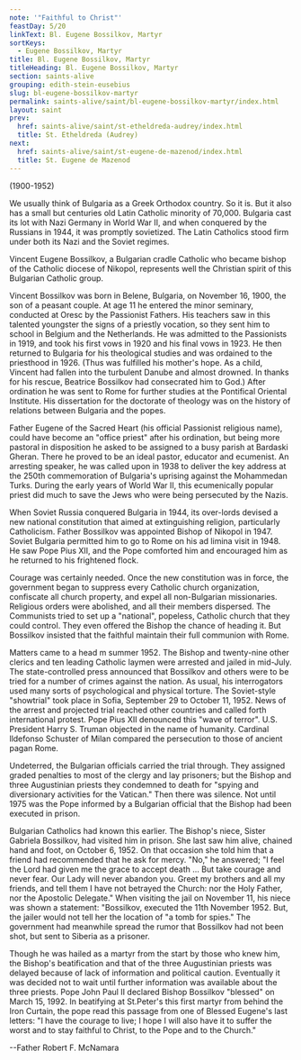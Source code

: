 ```yaml
---
note: '"Faithful to Christ"'
feastDay: 5/20
linkText: Bl. Eugene Bossilkov, Martyr
sortKeys:
  - Eugene Bossilkov, Martyr
title: Bl. Eugene Bossilkov, Martyr
titleHeading: Bl. Eugene Bossilkov, Martyr
section: saints-alive
grouping: edith-stein-eusebius
slug: bl-eugene-bossilkov-martyr
permalink: saints-alive/saint/bl-eugene-bossilkov-martyr/index.html
layout: saint
prev:
  href: saints-alive/saint/st-etheldreda-audrey/index.html
  title: St. Etheldreda (Audrey)
next:
  href: saints-alive/saint/st-eugene-de-mazenod/index.html
  title: St. Eugene de Mazenod
---
```

(1900-1952)

We usually think of Bulgaria as a Greek Orthodox country. So it is. But it also has a small but centuries old Latin Catholic minority of 70,000. Bulgaria cast its lot with Nazi Germany in World War II, and when conquered by the Russians in 1944, it was promptly sovietized. The Latin Catholics stood firm under both its Nazi and the Soviet regimes.

Vincent Eugene Bossilkov, a Bulgarian cradle Catholic who became bishop of the Catholic diocese of Nikopol, represents well the Christian spirit of this Bulgarian Catholic group.

Vincent Bossilkov was born in Belene, Bulgaria, on November 16, 1900, the son of a peasant couple. At age 11 he entered the minor seminary, conducted at Oresc by the Passionist Fathers. His teachers saw in this talented youngster the signs of a priestly vocation, so they sent him to school in Belgium and the Netherlands. He was admitted to the Passionists in 1919, and took his first vows in 1920 and his final vows in 1923. He then returned to Bulgaria for his theological studies and was ordained to the priesthood in 1926. (Thus was fulfilled his mother's hope. As a child, Vincent had fallen into the turbulent Danube and almost drowned. In thanks for his rescue, Beatrice Bossilkov had consecrated him to God.) After ordination he was sent to Rome for further studies at the Pontifical Oriental Institute. His dissertation for the doctorate of theology was on the history of relations between Bulgaria and the popes.

Father Eugene of the Sacred Heart (his official Passionist religious name), could have become an "office priest" after his ordination, but being more pastoral in disposition he asked to be assigned to a busy parish at Bardaski Gheran. There he proved to be an ideal pastor, educator and ecumenist. An arresting speaker, he was called upon in 1938 to deliver the key address at the 250th commemoration of Bulgaria's uprising against the Mohammedan Turks. During the early years of World War II, this ecumenically popular priest did much to save the Jews who were being persecuted by the Nazis.

When Soviet Russia conquered Bulgaria in 1944, its over-lords devised a new national constitution that aimed at extinguishing religion, particularly Catholicism. Father Bossilkov was appointed Bishop of Nikopol in 1947. Soviet Bulgaria permitted him to go to Rome on his ad limina visit in 1948. He saw Pope Pius XII, and the Pope comforted him and encouraged him as he returned to his frightened flock.

Courage was certainly needed. Once the new constitution was in force, the government began to suppress every Catholic church organization, confiscate all church property, and expel all non-Bulgarian missionaries. Religious orders were abolished, and all their members dispersed. The Communists tried to set up a "national", popeless, Catholic church that they could control. They even offered the Bishop the chance of heading it. But Bossilkov insisted that the faithful maintain their full communion with Rome.

Matters came to a head m summer 1952. The Bishop and twenty-nine other clerics and ten leading Catholic laymen were arrested and jailed in mid-July. The state-controlled press announced that Bossilkov and others were to be tried for a number of crimes against the nation. As usual, his interrogators used many sorts of psychological and physical torture. The Soviet-style "showtrial" took place in Sofia, September 29 to October 11, 1952. News of the arrest and projected trial reached other countries and called forth international protest. Pope Pius XII denounced this "wave of terror". U.S. President Harry S. Truman objected in the name of humanity. Cardinal lldefonso Schuster of Milan compared the persecution to those of ancient pagan Rome.

Undeterred, the Bulgarian officials carried the trial through. They assigned graded penalties to most of the clergy and lay prisoners; but the Bishop and three Augustinian priests they condemned to death for "spying and diversionary activities for the Vatican." Then there was silence. Not until 1975 was the Pope informed by a Bulgarian official that the Bishop had been executed in prison.

Bulgarian Catholics had known this earlier. The Bishop's niece, Sister Gabriela Bossilkov, had visited him in prison. She last saw him alive, chained hand and foot, on October 6, 1952. On that occasion she told him that a friend had recommended that he ask for mercy. "No," he answered; "I feel the Lord had given me the grace to accept death ... But take courage and never fear. Our Lady will never abandon you. Greet my brothers and all my friends, and tell them I have not betrayed the Church: nor the Holy Father, nor the Apostolic Delegate." When visiting the jail on November 11, his niece was shown a statement: "Bossilkov, executed the 11th November 1952. But, the jailer would not tell her the location of "a tomb for spies." The government had meanwhile spread the rumor that Bossilkov had not been shot, but sent to Siberia as a prisoner.

Though he was hailed as a martyr from the start by those who knew him, the Bishop's beatification and that of the three Augustinian priests was delayed because of lack of information and political caution. Eventually it was decided not to wait until further information was available about the three priests. Pope John Paul II declared Bishop Bossilkov "blessed" on March 15, 1992. In beatifying at St.Peter's this first martyr from behind the Iron Curtain, the pope read this passage from one of Blessed Eugene's last letters: "I have the courage to live; I hope I will also have it to suffer the worst and to stay faithful to Christ, to the Pope and to the Church."

\--Father Robert F. McNamara
